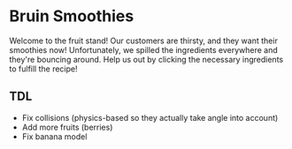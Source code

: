 # Bruin Smoothies

Welcome to the fruit stand! Our customers are thirsty, and they want their smoothies now! Unfortunately, we spilled the ingredients everywhere and they're bouncing around. Help us out by clicking the necessary ingredients to fulfill the recipe!

## TDL
- Fix collisions (physics-based so they actually take angle into account)
- Add more fruits (berries)
- Fix banana model
